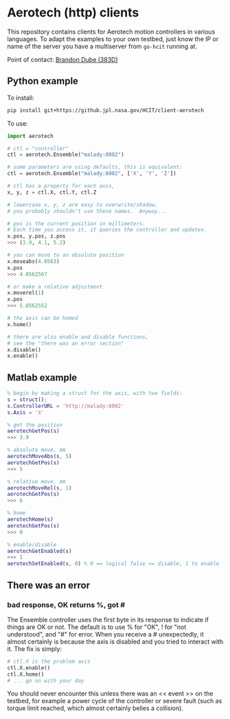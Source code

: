 # Aerotech (http) clients

This repository contains clients for Aerotech motion controllers in various languages.  To adapt the examples to your own testbed, just know the IP or name of the server you have a multiserver from `go-hcit` running at.

Point of contact: [Brandon Dube (383D)](mailto:brandon.dube@jpl.nasa.gov)

## Python example

To install:
```sh
pip install git+https://github.jpl.nasa.gov/HCIT/client-aerotech
```

To use:

```python
import aerotech

# ctl = "controller"
ctl = aerotech.Ensemble("malady:8002")

# some parameters are using defaults, this is equivalent:
ctl = aerotech.Ensemble("malady:8002", ['X', 'Y', 'Z'])

# ctl has a property for each axis,
x, y, z = ctl.X, ctl.Y, ctl.Z

# lowercase x, y, z are easy to overwrite/shadow,
# you probably shouldn't use these names.  Anyway...

# pos is the current position in millimeters.
# Each time you access it, it queries the controller and updates.
x.pos, y.pos, z.pos
>>> (3.9, 4.1, 5.2)

# you can move to an absolute position
x.moveabs(4.0563)
x.pos
>>> 4.0562567

# or make a relative adjustment
x.moverel(1)
x.pos
>>> 5.0562552

# the axis can be homed
x.home()

# there are also enable and disable functions,
# see the "there was an error section"
x.disable()
x.enable()
```


## Matlab example

```matlab
% begin by making a struct for the axis, with two fields:
s = struct();
s.ControllerURL = 'http://malady:8002'
s.Axis = 'X'

% get the position
aerotechGetPos(s)
>>> 3.9

% absolute move, mm
aerotechMoveAbs(s, 5)
aerotechGetPos(s)
>>> 5

% relative move, mm
aerotechMoveRel(s, 1)
aerotechGetPos(s)
>>> 6

% home
aerotechHome(s)
aerotechGetPos(s)
>>> 0

% enable/disable
aerotechGetEnabled(s)
>>> 1
aerotechSetEnabled(s, 0) % 0 == logical false == disable, 1 to enable
```

## There was an error

### bad response, OK returns %, got \#

The Ensemble controller uses the first byte in its response to indicate if things are OK or not.
The default is to use % for "OK", ! for "not understood", and "#" for error.
When you receive a # unexpectedly, it almost certainly is because the axis is disabled and you tried to interact with it.
The fix is simply:

```python
# ctl.X is the problem axis
ctl.X.enable()
ctl.X.home()
# ... go on with your day
```

You should never encounter this unless there was an << event >> on the testbed, for example a power cycle of the controller
or severe fault (such as torque limit reached, which almost certainly belies a collision).

